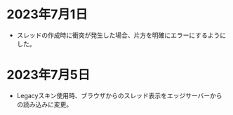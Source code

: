 # 2023年7月1日

- スレッドの作成時に衝突が発生した場合、片方を明確にエラーにするようにした。

# 2023年7月5日

- Legacyスキン使用時、ブラウザからのスレッド表示をエッジサーバーからの読み込みに変更。
